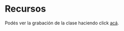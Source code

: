 # Recursos

Podés ver la grabación de la clase haciendo click [acá](https://ibm.box.com/s/pm6lr2btvdscel2iylt6lsej8c1qkbp4).
